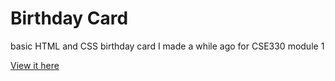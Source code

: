 # Birthday Card
basic HTML and CSS birthday card I made a while ago for CSE330 module 1

<a href = "https://tonyajiang.github.io/birthday-card/Module%201/BirthdayCard.html">View it here</a>
